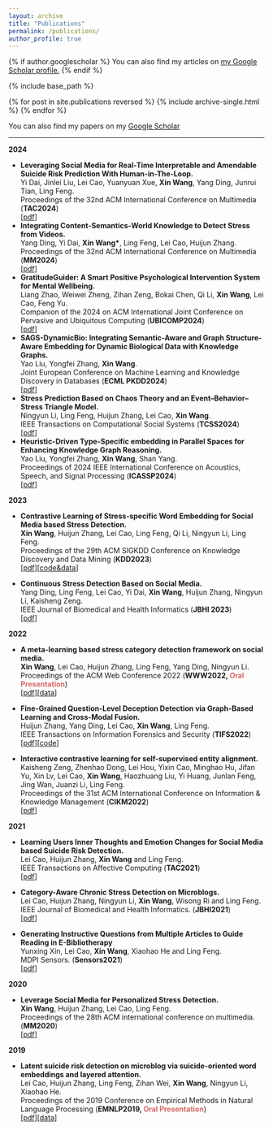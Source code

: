 ```yaml
---
layout: archive
title: "Publications"
permalink: /publications/
author_profile: true
---
```


{% if author.googlescholar %}
  You can also find my articles on <u><a href="{{author.googlescholar}}">my Google Scholar profile</a>.</u>
{% endif %}

{% include base_path %}

{% for post in site.publications reversed %}
  {% include archive-single.html %}
{% endfor %}


You can also find my papers on my [Google Scholar](https://scholar.google.com/citations?user=K9-1BcQAAAAJ)

---
**2024**
- **Leveraging Social Media for Real-Time Interpretable and Amendable Suicide Risk Prediction With Human-in-The-Loop.**<br>
Yi Dai, Jinlei Liu, Lei Cao, Yuanyuan Xue, **Xin Wang**, Yang Ding, Junrui Tian, Ling Feng.<br>
Proceedings of the 32nd ACM International Conference on Multimedia (**TAC2024**)<br>
[[pdf](https://ieeexplore.ieee.org/abstract/document/10748413)]
- **Integrating Content-Semantics-World Knowledge to Detect Stress from Videos.**<br>
Yang Ding, Yi Dai, **Xin Wang\***, Ling Feng, Lei Cao, Huijun Zhang.<br>
Proceedings of the 32nd ACM International Conference on Multimedia (**MM2024**)<br>
[[pdf](https://dl.acm.org/doi/pdf/10.1145/3664647.3680584)]
- **GratitudeGuider: A Smart Positive Psychological Intervention System for Mental Wellbeing.**<br>
Liang Zhao, Weiwei Zheng, Zihan Zeng, Bokai Chen, Qi Li, **Xin Wang**, Lei Cao, Feng Yu.<br>
Companion of the 2024 on ACM International Joint Conference on Pervasive and Ubiquitous Computing (**UBICOMP2024**)<br>
[[pdf](https://dl.acm.org/doi/abs/10.1145/3675094.3677546)]
- **SAGS-DynamicBio: Integrating Semantic-Aware and Graph Structure-Aware Embedding for Dynamic Biological Data with Knowledge Graphs.**<br>
Yao Liu, Yongfei Zhang, **Xin Wang**.<br>
Joint European Conference on Machine Learning and Knowledge Discovery in Databases (**ECML PKDD2024**)<br>
[[pdf](https://link.springer.com/chapter/10.1007/978-3-031-70378-2_18)]
- **Stress Prediction Based on Chaos Theory and an Event–Behavior–Stress Triangle Model.**<br>
Ningyun Li, Ling Feng, Huijun Zhang, Lei Cao, **Xin Wang**.<br>
IEEE Transactions on Computational Social Systems (**TCSS2024**)<br>
[[pdf](https://ieeexplore.ieee.org/abstract/document/10530138)]
- **Heuristic-Driven Type-Specific embedding in Parallel Spaces for Enhancing Knowledge Graph Reasoning.**<br>
Yao Liu, Yongfei Zhang, **Xin Wang**, Shan Yang.<br>
Proceedings of 2024 IEEE International Conference on Acoustics, Speech, and Signal Processing (**ICASSP2024**)<br>
[[pdf](https://ieeexplore.ieee.org/abstract/document/10445955)]

**2023**
- **Contrastive Learning of Stress-specific Word Embedding for Social Media based Stress Detection.**<br>
**Xin Wang**, Huijun Zhang, Lei Cao, Ling Feng, Qi Li, Ningyun Li, Ling Feng.<br>
Proceedings of the 29th ACM SIGKDD Conference on Knowledge Discovery and Data Mining (**KDD2023**)<br>
[[pdf](https://dl.acm.org/doi/pdf/10.1145/3580305.3599795)][[code&data](https://github.com/xin-wang18/SSE)]

- **Continuous Stress Detection Based on Social Media.**<br>
Yang Ding, Ling Feng, Lei Cao, Yi Dai, **Xin Wang**, Huijun Zhang, Ningyun Li, Kaisheng Zeng.<br>
IEEE Journal of Biomedical and Health Informatics (**JBHI 2023**)<br>
[[pdf](https://ieeexplore.ieee.org/abstract/document/10151672)]

**2022**
- **A meta-learning based stress category detection framework on social media.**<br>
**Xin Wang**, Lei Cao, Huijun Zhang, Ling Feng, Yang Ding, Ningyun Li.<br>
Proceedings of the ACM Web Conference 2022 (**WWW2022, <font color="#d76666">Oral Presentation</font>**)<br>
[[pdf](https://dl.acm.org/doi/pdf/10.1145/3485447.3512013)][[data](https://github.com/xin-wang18/Categroy-Dataset)]

- **Fine-Grained Question-Level Deception Detection via Graph-Based Learning and Cross-Modal Fusion.**<br>
Huijun Zhang, Yang Ding, Lei Cao, **Xin Wang**, Ling Feng.<br>
IEEE Transactions on Information Forensics and Security (**TIFS2022**)<br>
[[pdf](https://ieeexplore.ieee.org/abstract/document/9808161)][[code](https://github.com/zhjsss12/GCFM-pytorch)]

- **Interactive contrastive learning for self-supervised entity alignment.**<br>
Kaisheng Zeng, Zhenhao Dong, Lei Hou, Yixin Cao, Minghao Hu, Jifan Yu, Xin Lv, Lei Cao, **Xin Wang**, Haozhuang Liu, Yi Huang, Junlan Feng, Jing Wan, Juanzi Li, Ling Feng.<br>
Proceedings of the 31st ACM International Conference on Information & Knowledge Management (**CIKM2022**)<br>
[[pdf](https://dl.acm.org/doi/pdf/10.1145/3511808.3557364)]

**2021**
- **Learning Users Inner Thoughts and Emotion Changes for Social Media based Suicide Risk Detection.**<br>
Lei Cao, Huijun Zhang, **Xin Wang** and Ling Feng.<br>
IEEE Transactions on Affective Computing (**TAC2021**)<br>
[[pdf](https://ieeexplore.ieee.org/abstract/document/9551751)]

- **Category-Aware Chronic Stress Detection on Microblogs.**<br>
Lei Cao, Huijun Zhang, Ningyun Li, **Xin Wang**, Wisong Ri and Ling Feng.<br>
IEEE Journal of Biomedical and Health Informatics. (**JBHI2021**)<br>
[[pdf](https://ieeexplore.ieee.org/abstract/document/9460815)]

- **Generating Instructive Questions from Multiple Articles to Guide Reading in E-Bibliotherapy**<br>
Yunxing Xin, Lei Cao, **Xin Wang**, Xiaohao He and Ling Feng.<br>
MDPI Sensors. (**Sensors2021**)<br>
[[pdf](https://www.mdpi.com/1424-8220/21/9/3223)]

**2020**
- **Leverage Social Media for Personalized Stress Detection.**<br>
**Xin Wang**, Huijun Zhang, Lei Cao, Ling Feng.<br>
Proceedings of the 28th ACM international conference on multimedia. (**MM2020**)<br>
[[pdf](https://dl.acm.org/doi/pdf/10.1145/3394171.3413596)]

**2019**
- **Latent suicide risk detection on microblog via suicide-oriented word embeddings and layered attention.**<br>
Lei Cao, Huijun Zhang, Ling Feng, Zihan Wei, **Xin Wang**, Ningyun Li, Xiaohao He.<br>
Proceedings of the 2019 Conference on Empirical Methods in Natural Language Processing (**EMNLP2019, <font color="#d76666">Oral Presentation</font>**)<br>
[[pdf](https://arxiv.org/pdf/1910.12038.pdf)][[data](https://github.com/bryant03/Sina-Weibo-Dataset)]
